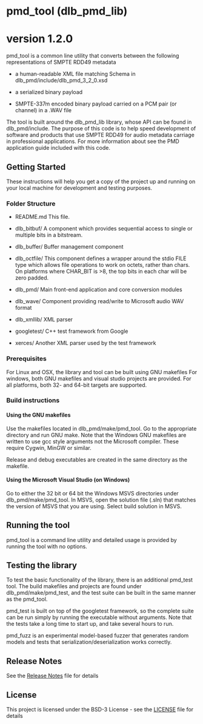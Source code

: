 # pmd_tool (dlb_pmd_lib)
# version 1.2.0

pmd_tool is a common line utility that converts between
the following representations of SMPTE RDD49 metadata

 - a human-readable XML file matching Schema in
   dlb_pmd/include/dlb_pmd_3_2_0.xsd

 - a serialized binary payload

 - SMPTE-337m encoded binary payload carried on a PCM pair (or
   channel) in a .WAV file

The tool is built around the dlb_pmd_lib library, whose API can be
found in dlb_pmd/include. The purpose of this code is to help speed
development of software and products that use SMPTE RDD49 for audio
metadata carriage in professional applications. For more information
about see the PMD application guide included with this code.

## Getting Started

These instructions will help you get a copy of the project up and
running on your local machine for development and testing purposes.

### Folder Structure

- README.md         This file.

- dlb_bitbuf/       A component which provides sequential access
                    to single or multiple bits in a bitstream.

- dlb_buffer/       Buffer management component

- dlb_octfile/      This component defines a wrapper around the
                    stdio FILE type which allows file operations
                    to work on octets, rather than chars.
                    On platforms where CHAR_BIT is >8, the top
                    bits in each char will be zero padded.

- dlb_pmd/          Main front-end application and core conversion
                    modules

- dlb_wave/         Component providing read/write to Microsoft
                    audio WAV format

- dlb_xmllib/       XML parser

- googletest/       C++ test framework from Google

- xerces/    	    Another XML parser used by the test framework


### Prerequisites

For Linux and OSX, the library and tool can be built using GNU
makefiles For windows, both GNU makefiles and visual studio projects
are provided. For all platforms, both 32- and 64-bit targets are
supported.

### Build instructions

#### Using the GNU makefiles

Use the makefiles located in dlb_pmd/make/pmd_tool. Go to the
appropriate directory and run GNU make. Note that the Windows GNU
makefiles are written to use gcc style arguments not the Microsoft
compiler. These require Cygwin, MinGW or similar.

Release and debug executables are created in the same directory as the
makefile.

#### Using the Microsoft Visual Studio (on Windows)

Go to either the 32 bit or 64 bit the Windows MSVS directories under
dlb_pmd/make/pmd_tool. In MSVS, open the solution file (.sln) that
matches the version of MSVS that you are using. Select build solution
in MSVS.

## Running the tool

pmd_tool is a command line utility and detailed usage is provided by
running the tool with no options.

## Testing the library

To test the basic functionality of the library, there is an additional
pmd_test tool. The build makefiles and projects are found under
dlb_pmd/make/pmd_test, and the test suite can be built in the same
manner as the pmd_tool.

pmd_test is built on top of the googletest framework, so the complete
suite can be run simply by running the executable without arguments.
Note that the tests take a long time to start up, and take several
hours to run.

pmd_fuzz is an experimental model-based fuzzer that generates random
models and tests that serialization/deserialization works correctly.


## Release Notes

See the [Release Notes](ReleaseNotes.md) file for details

## License

This project is licensed under the BSD-3 License - see the
[LICENSE](LICENSE) file for details

